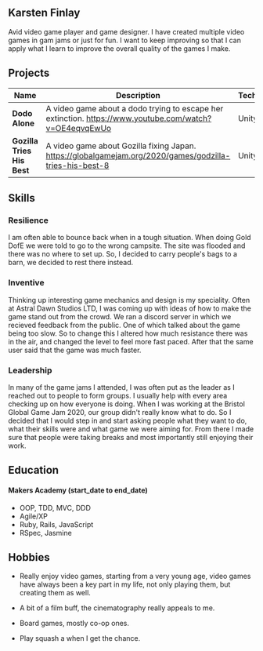 ## Karsten Finlay

Avid video game player and game designer. I have created multiple video games in gam jams or just for fun. I want to keep improving so that I can apply what I learn to improve the overall quality of the games I make.

## Projects

| Name                         | Description       | Tech/tools        |
| ---------------------------- | ----------------- | ----------------- |
| **Dodo Alone**               | A video game about a dodo trying to escape her extinction. https://www.youtube.com/watch?v=OE4eqvqEwUo| Unity, C#. |
| **Gozilla Tries His Best** | A video game about Gozilla fixing Japan. https://globalgamejam.org/2020/games/godzilla-tries-his-best-8| Unity, C#              |

## Skills

### Resilience

I am often able to bounce back when in a tough situation. When doing Gold DofE we were told to go to the wrong campsite. The site was flooded and there was no where to set up. So, I decided to carry people's bags to a barn, we decided to rest there instead. 

### Inventive

Thinking up interesting game mechanics and design is my speciality. Often at Astral Dawn Studios LTD, I was coming up with ideas of how to make the game stand out from the crowd. We ran a discord server in which we recieved feedback from the public. One of which talked about the game being too slow. So to change this I altered how much resistance there was in the air, and changed the level to feel more fast paced. After that the same user said that the game was much faster.

### Leadership

In many of the game jams I attended, I was often put as the leader as I reached out to people to form groups. I usually help with every area checking up on how everyone is doing. When I was working at the Bristol Global Game Jam 2020, our group didn't really know what to do. So I decided that I would step in and start asking people what they want to do, what their skills were and what game we were aiming for. From there I made sure that people were taking breaks and most importantly still enjoying their work.

## Education

#### Makers Academy (start_date to end_date)

- OOP, TDD, MVC, DDD
- Agile/XP
- Ruby, Rails, JavaScript
- RSpec, Jasmine

## Hobbies

-  Really enjoy video games, starting from a very young age, video games have always been a key part in my life, not only playing them, but creating them as well. 

- A bit of a film buff, the cinematography really appeals to me.

- Board games, mostly co-op ones.

- Play squash a when I get the chance.